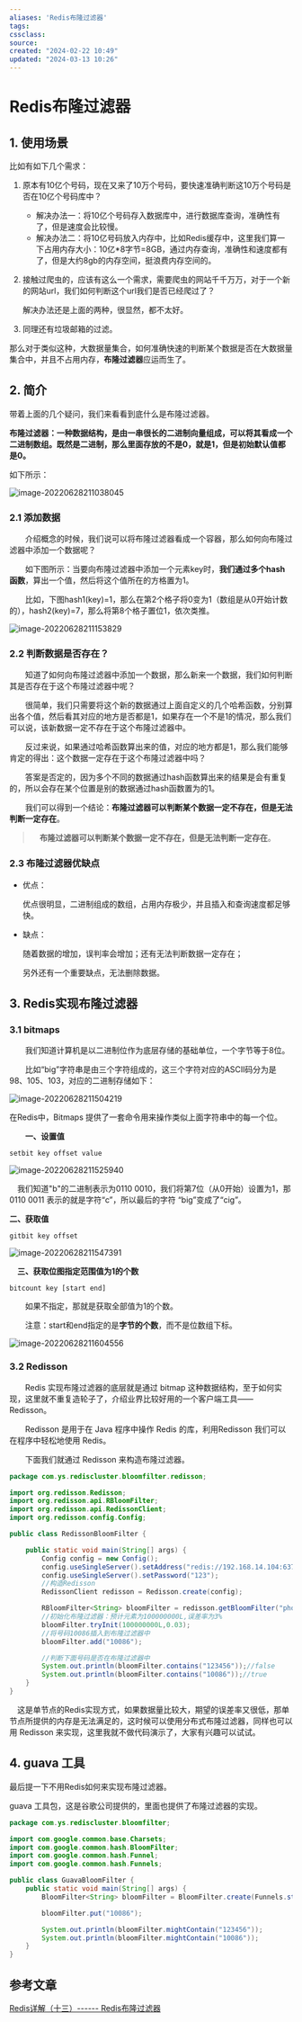 ```yaml
---
aliases: 'Redis布隆过滤器'
tags: 
cssclass:
source:
created: "2024-02-22 10:49"
updated: "2024-03-13 10:26"
---
```

# Redis布隆过滤器

## 1. 使用场景

比如有如下几个需求：

1. 原本有10亿个号码，现在又来了10万个号码，要快速准确判断这10万个号码是否在10亿个号码库中？
   - 解决办法一：将10亿个号码存入数据库中，进行数据库查询，准确性有了，但是速度会比较慢。
   - 解决办法二：将10亿号码放入内存中，比如Redis缓存中，这里我们算一下占用内存大小：10亿*8字节=8GB，通过内存查询，准确性和速度都有了，但是大约8gb的内存空间，挺浪费内存空间的。

2. 接触过爬虫的，应该有这么一个需求，需要爬虫的网站千千万万，对于一个新的网站url，我们如何判断这个url我们是否已经爬过了？

   解决办法还是上面的两种，很显然，都不太好。

3. 同理还有垃圾邮箱的过滤。

那么对于类似这种，大数据量集合，如何准确快速的判断某个数据是否在大数据量集合中，并且不占用内存，**布隆过滤器**应运而生了。

## 2. 简介

带着上面的几个疑问，我们来看看到底什么是布隆过滤器。

**布隆过滤器：一种数据结构，是由一串很长的二进制向量组成，可以将其看成一个二进制数组。既然是二进制，那么里面存放的不是0，就是1，但是初始默认值都是0。**

如下所示：

![image-20220628211038045](https://cdn.jsdelivr.net/gh/MrJackC/PicGoImages/other/202403131026008.png)

### 2.1 添加数据

　　介绍概念的时候，我们说可以将布隆过滤器看成一个容器，那么如何向布隆过滤器中添加一个数据呢？

　　如下图所示：当要向布隆过滤器中添加一个元素key时，**我们通过多个hash函数**，算出一个值，然后将这个值所在的方格置为1。

　　比如，下图hash1(key)=1，那么在第2个格子将0变为1（数组是从0开始计数的），hash2(key)=7，那么将第8个格子置位1，依次类推。

![image-20220628211153829](https://cdn.jsdelivr.net/gh/MrJackC/PicGoImages/other/202403131026072.png)

### **2.2 判断数据是否存在？**

　　知道了如何向布隆过滤器中添加一个数据，那么新来一个数据，我们如何判断其是否存在于这个布隆过滤器中呢？

　　很简单，我们只需要将这个新的数据通过上面自定义的几个哈希函数，分别算出各个值，然后看其对应的地方是否都是1，如果存在一个不是1的情况，那么我们可以说，该新数据一定不存在于这个布隆过滤器中。

　　反过来说，如果通过哈希函数算出来的值，对应的地方都是1，那么我们能够肯定的得出：这个数据一定存在于这个布隆过滤器中吗？

　　答案是否定的，因为多个不同的数据通过hash函数算出来的结果是会有重复的，所以会存在某个位置是别的数据通过hash函数置为的1。

　　我们可以得到一个结论：**布隆过滤器可以判断某个数据一定不存在，但是无法判断一定存在**。

>　**布隆过滤器可以判断某个数据一定不存在，但是无法判断一定存在**。

### 2.3 布隆过滤器优缺点 

- 优点：

  优点很明显，二进制组成的数组，占用内存极少，并且插入和查询速度都足够快。

- 缺点：

  随着数据的增加，误判率会增加；还有无法判断数据一定存在；

  另外还有一个重要缺点，无法删除数据。

## 3. Redis实现布隆过滤器

### 3.1 bitmaps

　　我们知道计算机是以二进制位作为底层存储的基础单位，一个字节等于8位。

　　比如“big”字符串是由三个字符组成的，这三个字符对应的ASCII码分为是98、105、103，对应的二进制存储如下：

![image-20220628211504219](https://cdn.jsdelivr.net/gh/MrJackC/PicGoImages/other/202403131026106.png)

在Redis中，Bitmaps 提供了一套命令用来操作类似上面字符串中的每一个位。

　　**一、设置值**

```
setbit key offset value
```

![image-20220628211525940](https://cdn.jsdelivr.net/gh/MrJackC/PicGoImages/other/202403131026142.png)

 　我们知道"b"的二进制表示为0110 0010，我们将第7位（从0开始）设置为1，那0110 0011 表示的就是字符“c”，所以最后的字符 “big”变成了“cig”。

**二、获取值**

```
gitbit key offset
```

![image-20220628211547391](https://cdn.jsdelivr.net/gh/MrJackC/PicGoImages/other/202403131026173.png)

　**三、获取位图指定范围值为1的个数**

```
bitcount key [start end]
```

　　如果不指定，那就是获取全部值为1的个数。

　　注意：start和end指定的是**字节的个数**，而不是位数组下标。

![image-20220628211604556](https://cdn.jsdelivr.net/gh/MrJackC/PicGoImages/other/202403131026209.png)

### 3.2 Redisson

　　Redis 实现布隆过滤器的底层就是通过 bitmap 这种数据结构，至于如何实现，这里就不重复造轮子了，介绍业界比较好用的一个客户端工具——Redisson。

　　Redisson 是用于在 Java 程序中操作 Redis 的库，利用Redisson 我们可以在程序中轻松地使用 Redis。

　　下面我们就通过 Redisson 来构造布隆过滤器。

```java
package com.ys.rediscluster.bloomfilter.redisson;

import org.redisson.Redisson;
import org.redisson.api.RBloomFilter;
import org.redisson.api.RedissonClient;
import org.redisson.config.Config;

public class RedissonBloomFilter {

    public static void main(String[] args) {
        Config config = new Config();
        config.useSingleServer().setAddress("redis://192.168.14.104:6379");
        config.useSingleServer().setPassword("123");
        //构造Redisson
        RedissonClient redisson = Redisson.create(config);

        RBloomFilter<String> bloomFilter = redisson.getBloomFilter("phoneList");
        //初始化布隆过滤器：预计元素为100000000L,误差率为3%
        bloomFilter.tryInit(100000000L,0.03);
        //将号码10086插入到布隆过滤器中
        bloomFilter.add("10086");

        //判断下面号码是否在布隆过滤器中
        System.out.println(bloomFilter.contains("123456"));//false
        System.out.println(bloomFilter.contains("10086"));//true
    }
}
```

　这是单节点的Redis实现方式，如果数据量比较大，期望的误差率又很低，那单节点所提供的内存是无法满足的，这时候可以使用分布式布隆过滤器，同样也可以用 Redisson 来实现，这里我就不做代码演示了，大家有兴趣可以试试。

## 4. guava 工具

最后提一下不用Redis如何来实现布隆过滤器。

guava 工具包，这是谷歌公司提供的，里面也提供了布隆过滤器的实现。

```java
package com.ys.rediscluster.bloomfilter;

import com.google.common.base.Charsets;
import com.google.common.hash.BloomFilter;
import com.google.common.hash.Funnel;
import com.google.common.hash.Funnels;

public class GuavaBloomFilter {
    public static void main(String[] args) {
        BloomFilter<String> bloomFilter = BloomFilter.create(Funnels.stringFunnel(Charsets.UTF_8),100000,0.01);

        bloomFilter.put("10086");

        System.out.println(bloomFilter.mightContain("123456"));
        System.out.println(bloomFilter.mightContain("10086"));
    }
}
```

## 参考文章

[Redis详解（十三）------ Redis布隆过滤器](https://www.cnblogs.com/ysocean/p/12594982.html)